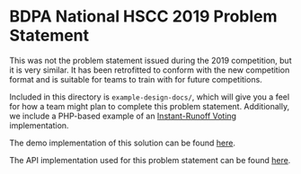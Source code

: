 # BDPA National HSCC 2019 Problem Statement

This was not the problem statement issued during the 2019 competition, but it is
very similar. It has been retrofitted to conform with the new competition format
and is suitable for teams to train with for future competitions.

Included in this directory is `example-design-docs/`, which will give you a feel
for how a team might plan to complete this problem statement. Additionally, we
include a PHP-based example of an [Instant-Runoff
Voting](https://en.wikipedia.org/wiki/Instant-runoff_voting) implementation.

The demo implementation of this solution can be found
[here](https://github.com/nhscc/2019.solutions.hscc.bdpa.org).

The API implementation used for this problem statement can be found
[here](https://github.com/nhscc/elections.api.hscc.bdpa.org).
